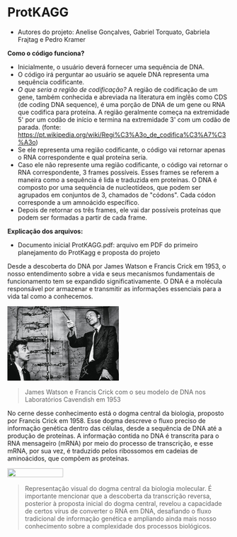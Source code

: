 # ProtKAGG
- Autores do projeto: Anelise Gonçalves, Gabriel Torquato, Gabriela Frajtag e Pedro Kramer

**Como o código funciona?**
- Inicialmente, o usuário deverá fornecer uma sequência de DNA. 
- O código irá perguntar ao usuário se aquele DNA representa uma sequência codificante. 
- *O que seria a região de codificação?* A região de codificação de um gene, também conhecida e abreviada na literatura em inglês como CDS (de coding DNA sequence), é uma porção de DNA de um gene ou RNA que codifica para proteína. A região geralmente começa na extremidade 5' por um codão de início e termina na extremidade 3' com um codão de parada. (fonte: https://pt.wikipedia.org/wiki/Regi%C3%A3o_de_codifica%C3%A7%C3%A3o)
- Se ele representa uma região codificante, o código vai retornar apenas o RNA correspondente e qual proteína seria.
- Caso ele não represente uma região codificante, o código vai retornar o RNA correspondente, 3 frames possíveis. Esses frames se referem a maneira como a sequência é lida e traduzida em proteínas. O DNA é composto por uma sequência de nucleotídeos, que podem ser agrupados em conjuntos de 3, chamados de "códons". Cada códon corresponde a um amnoácido específico.
- Depois de retornar os três frames, ele vai dar possíveis proteínas que podem ser formadas a partir de cada frame. 

**Explicação dos arquivos:**
- Documento inicial ProtKAGG.pdf: arquivo em PDF do primeiro planejamento do ProtKagg e proposta do projeto

Desde a descoberta do DNA por James Watson e Francis Crick em 1953, o nosso entendimento sobre a vida e seus mecanismos fundamentais de funcionamento tem se expandido significativamente. O DNA é a molécula responsável por armazenar e transmitir as informações essenciais para a vida tal como a conhecemos.
 
<img src= "https://github.com/Illuminis-CNPEM/ProtKAAG/blob/dede25006199420969ac0e18d4c72da662a71b0b/imagem%20watson%20e%20crick.png" width="50%" height="50%">

> James Watson e Francis Crick com o seu modelo de DNA nos Laboratórios Cavendish em 1953

No cerne desse conhecimento está o dogma central da biologia, proposto por Francis Crick em 1958. Esse dogma descreve o fluxo preciso de informação genética dentro das células, desde a sequência de DNA até a produção de proteínas. A informação contida no DNA é transcrita para o RNA mensageiro (mRNA) por meio do processo de transcrição, e esse mRNA, por sua vez, é traduzido pelos ribossomos em cadeias de aminoácidos, que compõem as proteínas.

<img src= "https://github.com/Illuminis-CNPEM/ProtKAGG/blob/4a2d1a6bd4e615d03ba0bf8b66a519388db85037/imagens/dogma%20central%20da%20biologia.png" width="50%" height="50%">

> Representação visual do dogma central da biologia molecular. É importante mencionar que a descoberta da transcrição reversa, posterior à proposta inicial do dogma central, revelou a capacidade de certos vírus de converter o RNA em DNA, desafiando o fluxo tradicional de informação genética e ampliando ainda mais nosso conhecimento sobre a complexidade dos processos biológicos.

